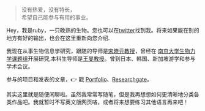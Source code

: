 > 没有热爱，没有特长，  
> 希望自己能参与有用的事业。

Hey，我是ruby，一只晚熟的生物。您也可以在[twitter](https://twitter.com/RubyUstc/)找到我。将来如果能在别的地方有好的输出，也会在这里重新向您介绍.

我现在从事生物信息学研究，跟随的导师是[宋晓元教授](https://biox.ustc.edu.cn/2013/0104/c692a340186/page.htm)，曾经在 [南京大学生物力学课题组](https://www.x-mol.com/groups/nju_biomech)开展研究,本科生导师是[王旻教授](http://yjsy.cpu.edu.cn/_t283/03/c3/c6454a66499/page.htm)。曾到日本、韩国、新加坡游学和参与学术会议。

参与的项目和发表的文章，👉 戳 [Portfolio](/portfolio)、[Researchgate](https://www.researchgate.net/profile/Hong-Jiang-53/research)。

其实这里就是随便闲聊啦。虽然我常常写随笔，但是我再想想如何更清晰地分类各类作品吧。我就暂时不写英文版网页咯，或者将来想要练习其他语言再来吧！